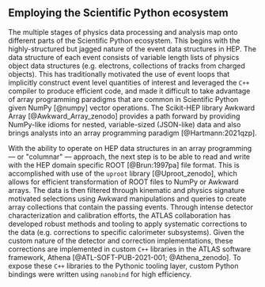 ## Employing the Scientific Python ecosystem

<!-- _Here we can talk about how we used to do the event-loop analysis but we're shifting towards array programming models à la `numpy`.
We can describe our highly structured but jagged data and how domain specific languages, such as `awkward` (as a generalization of `numpy`) helps us deal with those peculiarities.
Maybe here we can also advertise the [Scikit-HEP](https://scikit-hep.org/) ecosystem._ -->

The multiple stages of physics data processing and analysis map onto different parts of the Scientific Python ecosystem.
This begins with the highly-structured but jagged nature of the event data structures in HEP.
The data structure of each event consists of variable length lists of physics object data structures (e.g. electrons, collections of tracks from charged objects).
This has traditionally motivated the use of event loops that implicitly construct event level quantities of interest and leveraged the `C++` compiler to produce efficient code, and made it difficult to take advantage of array programming paradigms that are common in Scientific Python given NumPy [@numpy] vector operations.
The Scikit-HEP library Awkward Array [@Awkward_Array_zenodo] provides a path forward by providing NumPy-like idioms for nested, variable-sized (JSON-like) data and also brings analysts into an array programming paradigm [@Hartmann:2021qzp].

With the ability to operate on HEP data structures in an array programming &mdash; or "columnar" &mdash; approach, the next step is to be able to read and write with the HEP domain specific ROOT [@Brun:1997pa] file format.
This is accomplished with use of the `uproot` library [@Uproot_zenodo], which allows for efficient transformation of ROOT files to NumPy or Awkward arrays.
The data is then filtered through kinematic and physics signature motivated selections using Awkward manipulations and queries to create array collections that contain the passing events.
Through intense detector characterization and calibration efforts, the ATLAS collaboration has developed robust methods and tooling to apply systematic corrections to the data (e.g. corrections to specific calorimeter subsystems).
Given the custom nature of the detector and correction implementations, these corrections are implemented in custom `C++` libraries in the ATLAS software framework, Athena [@ATL-SOFT-PUB-2021-001; @Athena_zenodo].
To expose these `C++` libraries to the Pythonic tooling layer, custom Python bindings were written using `nanobind` for high efficiency.
